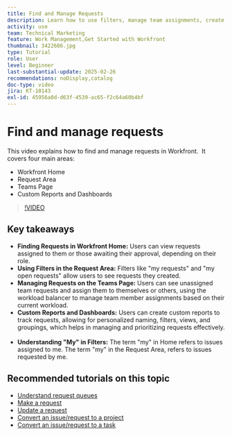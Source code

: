 ```yaml
---
title: Find and Manage Requests
description: Learn how to use filters, manage team assignments, create custom reports and dashboards, and clarify the meaning of "my" in different contexts for effective request management.
activity: use
team: Technical Marketing
feature: Work Management,Get Started with Workfront
thumbnail: 3422686.jpg
type: Tutorial
role: User
level: Beginner
last-substantial-update: 2025-02-26
recommendations: noDisplay,catalog
doc-type: video
jira: KT-10143
exl-id: 45956a0d-d63f-4539-ac65-f2c64a60b4bf
---
```

# Find and manage requests

This video explains how to find and manage requests in Workfront. ​ It covers four main areas:

* Workfront Home
* Request Area
* Teams Page​
* Custom Reports and Dashboards


>[!VIDEO](https://video.tv.adobe.com/v/3422686/?quality=12&learn=on&enablevpops)

## Key takeaways

* **Finding Requests in Workfront Home:** Users can view requests assigned to them or those awaiting their approval, depending on their role. ​
* **Using Filters in the Request Area:** Filters like "my requests" and "my open requests" allow users to see requests they created. ​
* **Managing Requests on the Teams Page:** Users can see unassigned team requests and assign them to themselves or others, using the workload balancer to manage team member assignments based on their current workload. ​
* **Custom Reports and Dashboards:** Users can create custom reports to track requests, allowing for personalized naming, filters, views, and groupings, which helps in managing and prioritizing requests effectively. ​
* **Understanding "My" in Filters:** The term "my" in Home refers to issues assigned to me. The term "my" in the Request Area, refers to issues requested by me. ​


## Recommended tutorials on this topic

* [Understand request queues](/help/manage-work/request-queues/understand-request-queues.md)
* [Make a request](/help/manage-work/issues-requests/make-a-request.md)
* [Update a request](/help/manage-work/issues-requests/update-a-request.md)
* [Convert an issue/request to a project](/help/manage-work/issues-requests/create-a-project-from-a-request.md)
* [Convert an issue/request to a task](/help/manage-work/issues-requests/convert-issues-to-other-work-items.md)

